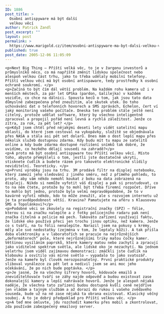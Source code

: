 ```yaml
---
ID: 1886
post_title: >
  Osobní antispyware má být další
  velkou věcí
author: Patrick Zandl
post_excerpt: ""
layout: post
permalink: >
  https://www.marigold.cz/item/osobni-antispyware-ma-byt-dalsi-velkou-veci
published: true
post_date: 2005-12-06 11:05:09
---
```

	<p>Next Big Thing – Příští velká věc, to je v žargonu investorů a průmyslníků něco, co má napříště změnit lidskou společnost nebo alespoň velkou část trhu, jako to třeba udělaly mobilní telefony. Příští velkou věcí má být osobní antispaware, tedy prostředky k osobní ochraně soukromí. </p>
	<p>Začíná to být čím dál větší problém. Na každém rohu kamera už i v menších městech, za pár let GPSka (pardon, Galilejka) v každém vozidle, co chce na dálnici. Spousta keců o tom, jak jsou tato data důmyslně zabezpečena před zneužitím, ale skutek utek. Do toho uchovávání dat o telefonních hovorech a SMS zprávách, Echelon, čert ví jaký monitoring vašeho počítače. Dneska ten problém stále ještě není citelný, protože udělat software, který by všechno inteligentně zpracoval a propojil pořád není levná a rychlá záležitost. Jenže co zítra, za rok, za pět let? </p>
	<p>Když jsem chtěl před nějakými deseti lety vidět satelitní mapu oblasti, do které jsem cestoval na vykopávky, složitě se objednávala přes NASA a stála asi pět set dolarů. Dnes mám o dost lepší mapu přes několik služeb dostupnou zdarma. Kdy budu mít tu mapu ze satelitů online a kdy bude zdarma dostupné rozlišení snímků tak dobré, že uvidíme, co hezkého dělají sousedi na zahradě?</p>
	<p>A proto má být osobní antispyware tou Příští velkou věcí. Místo toho, abyste přemýšleli o tom, jestli jste dostatečně ukryti, stisknete čudlík a budete rázem pro takovéto elektronické slídily neviditelní. Teoreticky. </p>
	<p>První výrobky jsou na trhu. 3M prodává filtr na displej notebooku, který zamezí jeho sledování z jiného směru, než z přímého pohledu, to proto, aby vám někdo nemohl koukat z boku na data zobrazená na displeji. Nikdo si nemůže vyfotit váš displej a pak si prostudovat, co to na něm čtete, protože by to mohl být třeba firemní rozpočet. Dříve to mohlo být jedno, protože bylo velmi nepravděpodobné, že to v kavárně vyfotí někdo, kdo to může zneužít, ale s rozvojem internetu už je ta pravděpodobnost větší. Kravina? Pamatujete na aféru s Klausovou SMS o Topolánkovi?</p>
	<p>Podobné věci se zkoušely na registrační značky (SPZ) – fólie, kterou si na značku nalepíte a z fotky policejního radaru pak není značka čitelná a policie má pech. Takováto zařízení využívají faktu, že lidské oko používá přeci jen trochu jinou optiku, než kamera. Jenže co s tváří, na tu fólii nenalepíte. Narazil jsem na pokusy s krémy, měly ale své nedostatky (zejména v tom, že leptaly kůži). A tak přišla doba elektroniky a v laboratořích se pracuje na nejrůznějších „deformátorech“ pole, které nejrůznějšími triky matou čočky kamer. Většinou vysíláním paprsků, které kamery matou nebo zachytí a zpracují jako viditelné spektrum světla, ale lidské oko je nezachytí. Na jednom veletrhu jsem viděl zajímavou demonstraci: zmáčkli jste čudlík na klobouku a osvítilo vás mírné světlo – vypadalo to jako svatozář. Jenže na kameře byl člověk nerozpoznatelný. První praktické produkty sliboval vynálezce za pět let a nedivil jsem se ani moc jeho očekávání, že po nich bude poptávka. </p>
	<p>Je jasné, že na všechny šifrery hovorů, kódovače emailů a zneviditelňovače tváří se záhy najde odpověď a budou existovat zase dokonalejší kamery a lepší nahrávače hovorů. Jenže je alespoň nějaká naděje, že všechna tato zařízení budou dostupná kvůli ceně nejdříve jen vládám a tajným službám a až dorazí do rukou i vašeho zvědavého souseda, bude už na ně zase nějaká ta obrana existovat. Klasický věčný souboj. A to je dobrý předpoklad pro Příští velkou věc. </p>
	<p>A teď mne omluvte, jdu rozchodit kamerku přes mobil a zkontrolovat, zda používám zabezpečený emailový server.
</p>